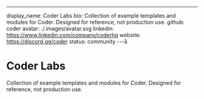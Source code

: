 ---
display_name: Coder Labs
bio: Collection of example templates and modules for Coder. Designed for reference, not production use.
github: coder
avatar: ./.images/avatar.svg
linkedin: https://www.linkedin.com/company/coderhq
website: https://discord.gg/coder
status: community
---å

# Coder Labs

Collection of example templates and modules for Coder. Designed for reference, not production use.